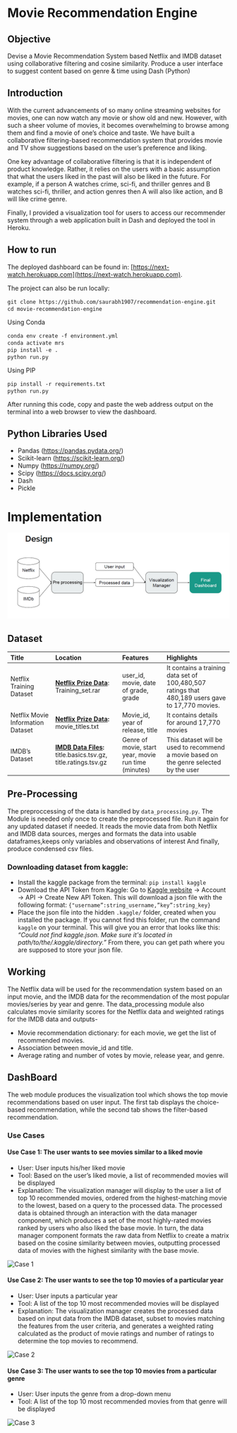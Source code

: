 # Movie Recommendation Engine
## Objective
Devise a Movie Recommendation System based Netflix and IMDB dataset using collaborative filtering and cosine similarity. Produce a user interface to suggest content based on genre & time using Dash (Python)

## Introduction
With the current advancements of so many online streaming websites for movies, one can now watch any movie or show old and new. However, with such a sheer volume of movies, it becomes overwhelming to browse among them and find a movie of one’s choice and taste. We have built a collaborative filtering-based recommendation system that provides movie and TV show suggestions based on the user’s preference and liking.

One key advantage of collaborative filtering is that it is independent of product knowledge. Rather, it relies on the users with a basic assumption that what the users liked in the past will also be liked in the future. For example, if a person A watches crime, sci-fi, and thriller genres and B watches sci-fi, thriller, and action genres then A will also like action, and B will like crime genre.

Finally, I provided a visualization tool for users to access our recommender system through a web application built in Dash and deployed the tool in Heroku.


## How to run
The deployed dashboard can be found in: [https://next-watch.herokuapp.com](https://next-watch.herokuapp.com).

The project can also be run locally:
```
git clone https://github.com/saurabh1907/recommendation-engine.git
cd movie-recommendation-engine
```
Using Conda
```
conda env create -f environment.yml
conda activate mrs
pip install -e .
python run.py
```
Using PIP
```
pip install -r requirements.txt
python run.py
```
After running this code, copy and paste the web address output on the terminal into a web browser to view the dashboard.

## Python Libraries Used
- Pandas (https://pandas.pydata.org/)
- Scikit-learn (https://scikit-learn.org/)
- Numpy (https://numpy.org/)
- Scipy (https://docs.scipy.org/)
- Dash
- Pickle


# Implementation
![Design](images/architechture.jpg)
## Dataset

| Title | Location | Features | Highlights |
 :---- | :--- | :--- | :----- |
Netflix Training Dataset | __[Netflix Prize Data](https://www.kaggle.com/netflix-inc/netflix-prize-data)__: Training_set.rar | user_id, movie, date of grade, grade| It contains a training data set of  100,480,507 ratings that 480,189 users gave to 17,770 movies.|
Netflix Movie Information Dataset | __[Netflix Prize Data](https://www.kaggle.com/netflix-inc/netflix-prize-data#movie_titles.csv):__ movie_titles.txt | Movie_id, year of release, title | It contains details for around 17,770 movies |
IMDB’s Dataset |__[IMDB Data Files](https://www.imdb.com/interfaces/):__ title.basics.tsv.gz, title.ratings.tsv.gz | Genre of movie, start year, movie run time (minutes) |This dataset will be used to recommend a movie based on the genre selected by the user

## Pre-Processing

The preproccessing of the data is handled by `data_processing.py`. The Module is needed only once to create the preprocessed file. Run it again for any updated dataset if needed. It reads the movie data from both Netflix and IMDB data sources, merges and formats the data into usable dataframes,keeps only variables and observations of interest And finally, produce condensed csv files.

### Downloading dataset from kaggle:
- Install the kaggle package from the terminal: `pip install kaggle`
- Download the API Token from Kaggle: Go to [Kaggle website](https://www.kaggle.com/) -> Account -> API -> Create New API Token. This will download a json file with the following format: `{"username”:string_username,”key”:string_key}`
- Place the json file into the hidden `.kaggle/` folder, created when you installed the package. If you cannot find this folder, run the command `kaggle` on your terminal. This will give you an error that looks like this: *“Could not find kaggle.json. Make sure it's located in path/to/the/.kaggle/directory.”* From there, you can get path where you are supposed to store your json file.


## Working

The Netflix data will be used for the recommendation system based on an input movie, and the IMDB data for the recommendation of the most popular movies/series by year and genre. The data_processing module also calculates movie similarity scores for the Netflix data and weighted ratings for the IMDB data and outputs-
-  Movie recommendation dictionary: for each movie, we get the list of recommended
movies.
- Association between movie_id and title.
- Average rating and number of votes by movie, release year, and genre.

## DashBoard

The web module produces the visualization tool which shows the top movie recommendations based on user input. The first tab displays the choice-based recommendation, while the second tab shows the filter-based recommendation.

### Use Cases

#### Use Case 1: The user wants to see movies similar to a liked movie
- User: User inputs his/her liked movie
- Tool: Based on the user’s liked movie, a list of recommended movies will be displayed
- Explanation: The visualization manager will display to the user a list of top 10 recommended movies, ordered from the highest-matching movie to the lowest, based on a query to the processed data. The
processed data is obtained through an interaction with the data manager component, which
produces a set of the most highly-rated movies ranked by users who also liked the base movie.
In turn, the data manager component formats the raw data from Netflix to create a matrix based
on the cosine similarity between movies, outputting processed data of movies with the highest
similarity with the base movie.

![Case 1](images/case1.gif)

#### Use Case 2: The user wants to see the top 10 movies of a particular year
- User: User inputs a particular year
- Tool: A list of the top 10 most recommended movies will be displayed
- Explanation: The visualization manager creates the processed data based on input
data from the IMDB dataset, subset to movies matching the features from the user criteria, and
generates a weighted rating calculated as the product of movie ratings and number of ratings to
determine the top movies to recommend.

![Case 2](images/case2.gif)

#### Use Case 3: The user wants to see the top 10 movies from a particular genre
- User: User inputs the genre from a drop-down menu
- Tool: A list of the top 10 most recommended movies from that genre will be displayed

![Case 3](images/case3.gif)

